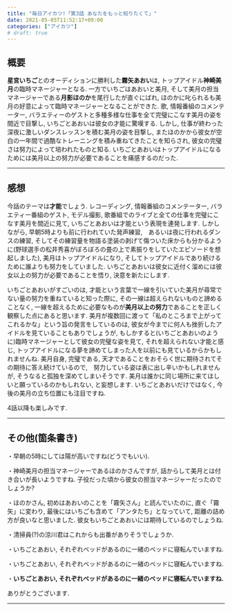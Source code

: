 ```yaml
---
title: "毎日アイカツ!「第3話 あなたをもっと知りたくて」"
date: 2021-05-05T11:52:17+09:00
categories: ["アイカツ"]
# draft: true
---
```


## 概要

**星宮いちご**とのオーディションに勝利した**霧矢あおい**は, トップアイドル**神崎美月**の臨時マネージャーとなる. 一方でいちごはあおいと美月, そして美月の担当マネージャーである**月影ほのか**を尾行したが直ぐにばれ, ほのかに叱られるも美月の好意によって臨時マネージャーとなることができた. 歌, 情報番組のコメンテーター, バラエティーのゲストと多種多様な仕事を全て完璧にこなす美月の姿を間近で目撃し, いちごとあおいは彼女の才能に驚嘆する. しかし, 仕事が終わった深夜に激しいダンスレッスンを積む美月の姿を目撃し, またほのかから彼女が空白の一年間で過酷なトレーニングを積み重ねてきたことを知らされ, 彼女の完璧さは努力によって培われたものと知る. いちごとあおいはトップアイドルになるためには美月以上の努力が必要であることを痛感するのだった.

***

## 感想

今話のテーマは**才能**でしょう. レコーディング, 情報番組のコメンテーター, バラエティー番組のゲスト, モデル撮影, 歌番組でのライブと全ての仕事を完璧にこなす美月を間近に見て, いちごとあおいは才能という表現を連発します. しかしながら, 早朝5時よりも前に行われていた発声練習,　あるいは夜に行われるダンスの練習, そしてその練習量を物語る塗装の剥げて傷ついた床からも分かるように(野球選手の松井秀喜がぼろぼろの畳の上で素振りをしていたエピソードを想起しました), 美月はトップアイドルになり, そしてトップアイドルであり続けるために誰よりも努力をしていました. いちごとあおいは彼女に近付く溜めには彼女以上の努力が必要であることを悟り, 決意を新たにします.

いちごとあおいがすごいのは, 才能という言葉で一線を引いていた美月が尋常でない量の努力を重ねていると知った際に, その一線は超えられないものと諦めることなく, 一線を超えるために必要なものが**美月以上の努力**であることを正しく観察した点にあると思います. 美月が複数回に渡って「私のところまで上がってこれるかな」という旨の発言をしているのは, 彼女が今までに何人も挫折したアイドルを見ていることもありでしょうが, もしかすると(いちごとあおいのように)臨時マネージャーとして彼女の完璧な姿を見て, それを超えられない才能と感じ, トップアイドルになる夢を諦めてしまった人を以前にも見ているからかもしれませんね. 美月自身, 完璧である, 天才であることをおそらく世に期待されてその期待に答え続けているので,　努力している姿は表に出し辛いかもしれませんが, そうなると孤独を深めてしまいそうです. 美月は誰かに同じ場所に来てほしいと願っているのかもしれない, と妄想します. いちごとあおいだけではなく, 今後の美月の立ち位置にも注目ですね.

4話以降も楽しみです.

***

## その他(箇条書き)

・早朝の5時にしては陽が高いですね(どうでもいい).

・神崎美月の担当マネージャーであるほのかさんですが, 話からして美月とは付き合いが長いようですね. 子役だった頃から彼女の担当マネージャーだったのでしょうか?

・ほのかさん, 初めはあおいのことを「霧矢さん」と読んでいたのに, 直ぐ「霧矢」に変わり, 最後にはいちごも含めて「アンタたち」となっていて, 距離の詰め方が良いなと思いました. 彼女もいちごとあおいには期待しているのでしょうね.

・清掃員(?)の涼川君はこれからも出番がありそうでしょうか.

・いちごとあおい, それぞれベッドがあるのに一緒のベッドに寝転んでいますね.

・いちごとあおい, それぞれベッドがあるのに一緒のベッドに寝転んでいますね.

・**いちごとあおい, それぞれベッドがあるのに一緒のベッドに寝転んでいますね.**

ありがとうございます.

***
